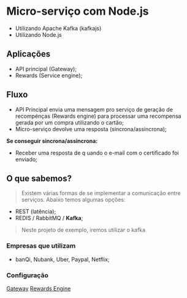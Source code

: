 # Micro-serviço com Node.js

- Utilizando Apache Kafka (kafkajs)
- Utilizando Node.js

## Aplicações

- API principal (Gateway);
- Rewards (Service engine);

## Fluxo

- API Principal envia uma mensagem pro serviço de geração de recompénças (Rewards engine) para processar uma recompensa gerada por um compra utilizando o cartão;
- Micro-serviço devolve uma resposta (sincrona/assincrona);

**Se conseguir sincrona/assincrona:**

- Receber uma resposta de q uando o e-mail com o certificado foi enviado;


## O que sabemos?

> Existem várias formas de se implementar a comunicação entre serviços.
> Abaixo temos algumas opções:

- REST (latência);
- REDIS / RabbitMQ / **Kafka**;

> Neste projeto de exemplo, iremos utilizar o kafka

### Empresas que utilizam

 - banQi, Nubank, Uber, Paypal, Netflix;

### Configuração

[Gateway](../gateway/README.md)
[Rewards Engine](../rewards/README.md)
